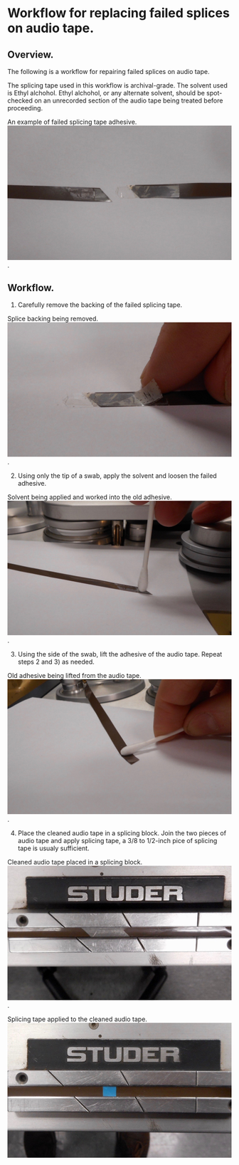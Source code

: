 # Workflow for replacing failed splices on audio tape. 

## Overview. 
The following is a workflow for repairing failed splices on audio tape.  


The splicing tape used in this workflow is archival-grade.  The solvent used is Ethyl alchohol.  Ethyl alchohol, or any alternate solvent, should be spot-checked on an unrecorded section of the audio tape being treated before proceeding.  

An example of failed splicing tape adhesive.  
![](splice_1.jpg). 

## Workflow. 
1) Carefully remove the backing of the failed splicing tape.  

  
Splice backing being removed.  
![](splice_2.jpg). 


2) Using only the tip of a swab, apply the solvent and loosen the failed adhesive.  
  
  Solvent being applied and worked into the old adhesive.  
![](splice_3.jpg).   


3) Using the side of the swab, lift the adhesive of the audio tape.  Repeat steps 2 and 3) as needed.

Old adhesive being lifted from the audio tape.  
![](splice_4.jpg).  

4) Place the cleaned audio tape in a splicing block.  Join the two pieces of audio tape and apply splicing tape, a 3/8 to 1/2-inch pice of splicing tape is usualy sufficient.  
  
  Cleaned audio tape placed in a splicing block.  
  ![](splice_5.jpg). 
    
  Splicing tape applied to the cleaned audio tape.  
  ![](splice_6.jpg)
  
 
